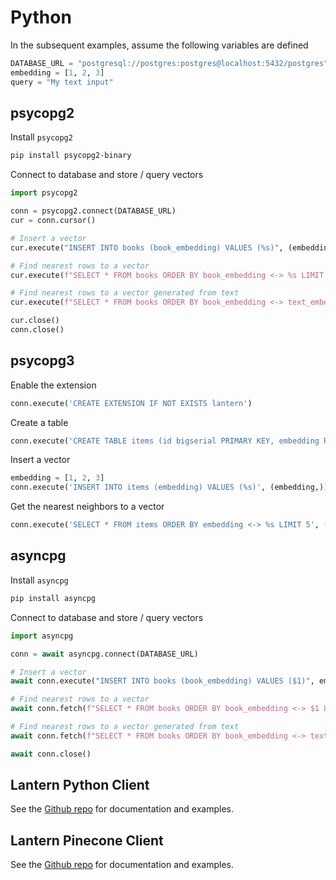 # Python

In the subsequent examples, assume the following variables are defined

```python
DATABASE_URL = "postgresql://postgres:postgres@localhost:5432/postgres"
embedding = [1, 2, 3]
query = "My text input"
```

## psycopg2

Install `psycopg2`

```bash
pip install psycopg2-binary
```

Connect to database and store / query vectors

```python
import psycopg2

conn = psycopg2.connect(DATABASE_URL)
cur = conn.cursor()

# Insert a vector
cur.execute("INSERT INTO books (book_embedding) VALUES (%s)", (embedding,))

# Find nearest rows to a vector
cur.execute(f"SELECT * FROM books ORDER BY book_embedding <-> %s LIMIT 5", (embedding,))

# Find nearest rows to a vector generated from text
cur.execute(f"SELECT * FROM books ORDER BY book_embedding <-> text_embedding('BAAI/bge-small-en', %s) LIMIT 5", (query,))

cur.close()
conn.close()
```

## psycopg3

Enable the extension

```python
conn.execute('CREATE EXTENSION IF NOT EXISTS lantern')
```

Create a table

```python
conn.execute('CREATE TABLE items (id bigserial PRIMARY KEY, embedding REAL[3])')
```

Insert a vector

```python
embedding = [1, 2, 3]
conn.execute('INSERT INTO items (embedding) VALUES (%s)', (embedding,))
```

Get the nearest neighbors to a vector

```python
conn.execute('SELECT * FROM items ORDER BY embedding <-> %s LIMIT 5', (embedding,)).fetchall()
```

## asyncpg

Install `asyncpg`

```bash
pip install asyncpg
```

Connect to database and store / query vectors

```python
import asyncpg

conn = await asyncpg.connect(DATABASE_URL)

# Insert a vector
await conn.execute("INSERT INTO books (book_embedding) VALUES ($1)", embedding)

# Find nearest rows to a vector
await conn.fetch(f"SELECT * FROM books ORDER BY book_embedding <-> $1 LIMIT 5", embedding)

# Find nearest rows to a vector generated from text
await conn.fetch(f"SELECT * FROM books ORDER BY book_embedding <-> text_embedding('BAAI/bge-small-en', $1) LIMIT 5", query)

await conn.close()
```

## Lantern Python Client

See the [Github repo](https://github.com/lanterndata/lantern-python/tree/main/lantern) for documentation and examples.

## Lantern Pinecone Client

See the [Github repo](https://github.com/lanterndata/lantern-python/tree/main/lantern_pinecone) for documentation and examples.
